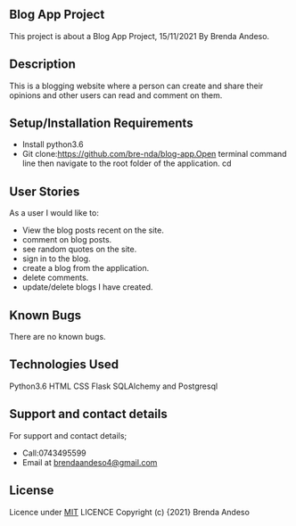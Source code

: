 ## Blog App Project
This project is about a Blog App Project, 15/11/2021 By Brenda Andeso.

## Description
This is a  blogging website where a person can create and share their opinions and other users can read and comment on them.

## Setup/Installation Requirements
* Install python3.6  
* Git clone:https://github.com/bre-nda/blog-app.Open terminal command line then navigate to the root folder of the application. cd

## User Stories
As a user I would like to:
* View the blog posts recent on the site.
* comment on blog posts.
* see random quotes on the site.
* sign in to the blog.
* create a blog from the application.
* delete comments.
* update/delete blogs I have created.

## Known Bugs
There are no known bugs.
## Technologies Used
Python3.6
HTML
CSS
Flask
SQLAlchemy and Postgresql
## Support and contact details
For support and contact details; 
* Call:0743495599 
* Email at brendaandeso4@gmail.com

## License
Licence under [MIT](https://choosealicense.com/licenses/mit/) LICENCE Copyright (c) {2021} Brenda Andeso